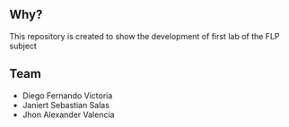 ## Why?
This repository is created to show the development of first lab of the FLP subject

## Team
+ Diego Fernando Victoria
+ Janiert Sebastian Salas
+ Jhon Alexander Valencia
